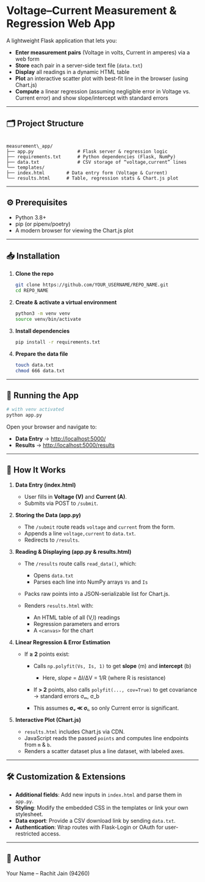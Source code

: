 
# Voltage–Current Measurement & Regression Web App

A lightweight Flask application that lets you:

- **Enter measurement pairs** (Voltage in volts, Current in amperes) via a web form  
- **Store** each pair in a server-side text file (`data.txt`)  
- **Display** all readings in a dynamic HTML table  
- **Plot** an interactive scatter plot with best-fit line in the browser (using Chart.js)  
- **Compute** a linear regression (assuming negligible error in Voltage vs. Current error) and show slope/intercept with standard errors

---

## 🗂 Project Structure

```

measurement\_app/
├── app.py                # Flask server & regression logic
├── requirements.txt      # Python dependencies (Flask, NumPy)
├── data.txt              # CSV storage of “voltage,current” lines
└── templates/
├── index.html        # Data entry form (Voltage & Current)
└── results.html      # Table, regression stats & Chart.js plot

````

---

## ⚙️ Prerequisites

- Python 3.8+  
- pip (or pipenv/poetry)  
- A modern browser for viewing the Chart.js plot

---

## 📥 Installation

1. **Clone the repo**  
   ```bash
   git clone https://github.com/YOUR_USERNAME/REPO_NAME.git
   cd REPO_NAME


2. **Create & activate a virtual environment**

   ```bash
   python3 -m venv venv
   source venv/bin/activate
   ```

3. **Install dependencies**

   ```bash
   pip install -r requirements.txt
   ```

4. **Prepare the data file**

   ```bash
   touch data.txt
   chmod 666 data.txt
   ```

---

## 🚀 Running the App

```bash
# with venv activated
python app.py
```

Open your browser and navigate to:

* **Data Entry** → [http://localhost:5000/](http://localhost:5000/)
* **Results**    → [http://localhost:5000/results](http://localhost:5000/results)

---

## 📝 How It Works

1. **Data Entry (index.html)**

   * User fills in **Voltage (V)** and **Current (A)**.
   * Submits via POST to `/submit`.

2. **Storing the Data (app.py)**

   * The `/submit` route reads `voltage` and `current` from the form.
   * Appends a line `voltage,current` to `data.txt`.
   * Redirects to `/results`.

3. **Reading & Displaying (app.py & results.html)**

   * The `/results` route calls `read_data()`, which:

     * Opens `data.txt`
     * Parses each line into NumPy arrays `Vs` and `Is`
   * Packs raw points into a JSON-serializable list for Chart.js.
   * Renders `results.html` with:

     * An HTML table of all (V,I) readings
     * Regression parameters and errors
     * A `<canvas>` for the chart

4. **Linear Regression & Error Estimation**

   * If **≥ 2** points exist:

     * Calls `np.polyfit(Vs, Is, 1)` to get **slope** (m) and **intercept** (b)

       * Here, *slope* = ΔI/ΔV = 1/R (where R is resistance)
     * If **> 2** points, also calls `polyfit(..., cov=True)` to get covariance → standard errors σₘ, σ\_b
     * This assumes **σᵥ ≪ σᵢ**, so only Current error is significant.

5. **Interactive Plot (Chart.js)**

   * `results.html` includes Chart.js via CDN.
   * JavaScript reads the passed `points` and computes line endpoints from `m` & `b`.
   * Renders a scatter dataset plus a line dataset, with labeled axes.

---

## 🛠 Customization & Extensions

* **Additional fields**: Add new inputs in `index.html` and parse them in `app.py`.
* **Styling**: Modify the embedded CSS in the templates or link your own stylesheet.
* **Data export**: Provide a CSV download link by sending `data.txt`.
* **Authentication**: Wrap routes with Flask-Login or OAuth for user-restricted access.

---

## 👤 Author

Your Name – Rachit Jain (94260)

